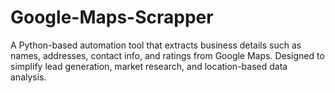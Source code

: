 # Google-Maps-Scrapper
A Python-based automation tool that extracts business details such as names, addresses, contact info, and ratings from Google Maps. Designed to simplify lead generation, market research, and location-based data analysis.
